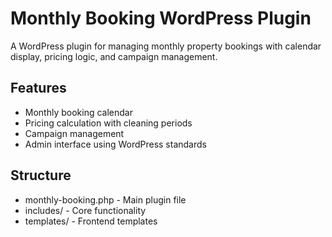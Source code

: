 # Monthly Booking WordPress Plugin

A WordPress plugin for managing monthly property bookings with calendar display, pricing logic, and campaign management.

## Features
- Monthly booking calendar
- Pricing calculation with cleaning periods
- Campaign management
- Admin interface using WordPress standards

## Structure
- monthly-booking.php - Main plugin file
- includes/ - Core functionality
- templates/ - Frontend templates

